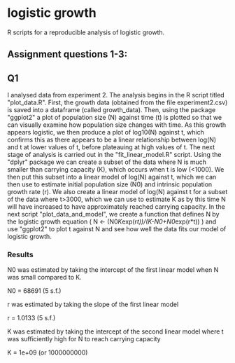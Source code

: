 # logistic growth
R scripts for a reproducible analysis of logistic growth.

## Assignment questions 1-3:

## Q1
I analysed data from experiment 2. The analysis begins in the R script titled "plot_data.R". First, the growth data (obtained from the file experiment2.csv) is saved into a dataframe (called growth_data). Then, using the package "ggplot2" a plot of population size (N) against time (t) is plotted so that we can visually examine how population size changes with time. As this growth appears logistic, we then produce a plot of log10(N) against t, which confirms this as there appears to be a linear relationship between log(N) and t at lower values of t, before plateauing at high values of t.
The next stage of analysis is carried out in the "fit_linear_model.R" script. Using the "dplyr" package we can create a subset of the data where N is much smaller than carrying capacity (K), which occurs when t is low (<1000). We then put this subset into a linear model of log(N) against t, which we can then use to estimate initial population size (N0) and intrinsic population growth rate (r). We also create a linear model of log(N) against t for a subset of the data where t>3000, which we can use to estimate K as by this time N will have increased to have approximately reached carrying capacity.
In the next script "plot_data_and_model", we create a function that defines N by the logistic growth equation ( N <- (N0*K*exp(r*t))/(K-N0+N0*exp(r*t)) ) and use "ggplot2" to plot t against N and see how well the data fits our model of logistic growth.
### Results
N0 was estimated by taking the intercept of the first linear model when N was small compared to K.

N0 = 68691 (5 s.f.)

r was estimated by taking the slope of the first linear model

r = 1.0133 (5 s.f.)

K was estimated by taking the intercept of the second linear model where t was sufficiently high for N to reach carrying capacity

K = 1e+09 (or 1000000000)
